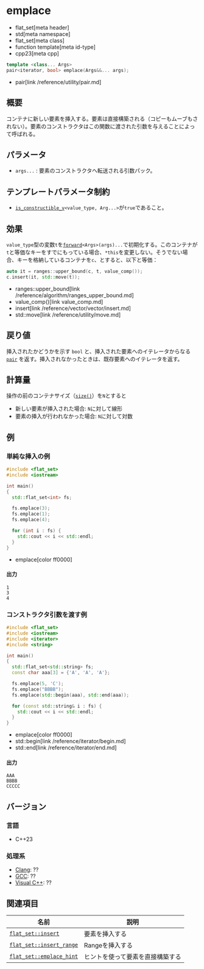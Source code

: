 # emplace
* flat_set[meta header]
* std[meta namespace]
* flat_set[meta class]
* function template[meta id-type]
* cpp23[meta cpp]

```cpp
template <class... Args>
pair<iterator, bool> emplace(Args&&... args);
```
* pair[link /reference/utility/pair.md]

## 概要
コンテナに新しい要素を挿入する。要素は直接構築される（コピーもムーブもされない）。要素のコンストラクタはこの関数に渡された引数を与えることによって呼ばれる。


## パラメータ
- `args...` : 要素のコンストラクタへ転送される引数パック。


## テンプレートパラメータ制約
- [`is_constructible_v`](/reference/type_traits/is_constructible.md)`<value_type, Arg...>`が`true`であること。


## 効果
`value_type`型の変数`t`を[`forward`](/reference/utility/forward.md)`<Args>(args)...`で初期化する。このコンテナが`t`と等価なキーをすでにもっている場合、`*this`を変更しない。そうでない場合、キーを格納しているコンテナを`c`、とすると、以下と等価：

```cpp
auto it = ranges::upper_bound(c, t, value_comp());
c.insert(it, std::move(t));
```
* ranges::upper_bound[link /reference/algorithm/ranges_upper_bound.md]
* value_comp()[link value_comp.md]
* insert[link /reference/vector/vector/insert.md]
* std::move[link /reference/utility/move.md]


## 戻り値
挿入されたかどうかを示す `bool` と、挿入された要素へのイテレータからなる [`pair`](/reference/utility/pair.md) を返す。挿入されなかったときは、既存要素へのイテレータを返す。

## 計算量

操作の前のコンテナサイズ（[`size()`](size.md)）を`N`とすると

- 新しい要素が挿入された場合: `N`に対して線形
- 要素の挿入が行われなかった場合: `N`に対して対数

## 例
### 単純な挿入の例
```cpp example
#include <flat_set>
#include <iostream>

int main()
{
  std::flat_set<int> fs;

  fs.emplace(3);
  fs.emplace(1);
  fs.emplace(4);

  for (int i : fs) {
    std::cout << i << std::endl;
  }
}
```
* emplace[color ff0000]

#### 出力
```
1
3
4
```

### コンストラクタ引数を渡す例
```cpp example
#include <flat_set>
#include <iostream>
#include <iterator>
#include <string>

int main()
{
  std::flat_set<std::string> fs;
  const char aaa[3] = {'A', 'A', 'A'};

  fs.emplace(5, 'C');
  fs.emplace("BBBB");
  fs.emplace(std::begin(aaa), std::end(aaa));

  for (const std::string& i : fs) {
    std::cout << i << std::endl;
  }
}
```
* emplace[color ff0000]
* std::begin[link /reference/iterator/begin.md]
* std::end[link /reference/iterator/end.md]

#### 出力
```
AAA
BBBB
CCCCC
```

## バージョン
### 言語
- C++23

### 処理系
- [Clang](/implementation.md#clang): ??
- [GCC](/implementation.md#gcc): ??
- [Visual C++](/implementation.md#visual_cpp): ??


## 関連項目

| 名前                                        | 説明                                       |
|---------------------------------------------|--------------------------------------------|
| [`flat_set::insert`](insert.md)             | 要素を挿入する                             |
| [`flat_set::insert_range`](insert_range.md) | Rangeを挿入する                            |
| [`flat_set::emplace_hint`](emplace_hint.md) | ヒントを使って要素を直接構築する           |
